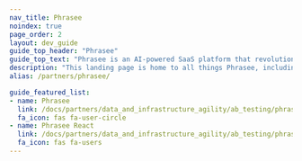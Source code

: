 ```yaml
---
nav_title: Phrasee
noindex: true
page_order: 2
layout: dev_guide
guide_top_header: "Phrasee"
guide_top_text: "Phrasee is an AI-powered SaaS platform that revolutionizes customer experiences through Brand Language Optimization. Phrasee is rewriting the digital marketing playbook one optimized word at a time, empowering brands all over the world to say it better."
description: "This landing page is home to all things Phrasee, including integration instructions, and Phrasee React."
alias: /partners/phrasee/

guide_featured_list:
- name: Phrasee
  link: /docs/partners/data_and_infrastructure_agility/ab_testing/phrasee/phrasee/
  fa_icon: fas fa-user-circle
- name: Phrasee React
  link: /docs/partners/data_and_infrastructure_agility/ab_testing/phrasee/phrasee_react/
  fa_icon: fas fa-users
---
```

<br>